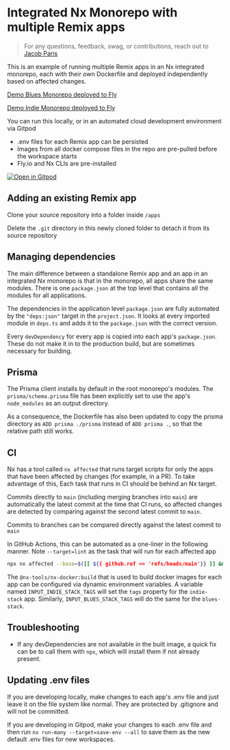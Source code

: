 # Integrated Nx Monorepo with multiple Remix apps

> For any questions, feedback, swag, or contributions, reach out to [Jacob Paris](https://twitter.com/intent/follow?screen_name=jacobmparis)

This is an example of running multiple Remix apps in an Nx integrated monorepo, each with their own Dockerfile and deployed independently based on affected changes.

[Demo Blues Monorepo deployed to Fly](https://dry-sun-1722.fly.dev/)

[Demo Indie Monorepo deployed to Fly](https://broken-river-7756.fly.dev/)

You can run this locally, or in an automated cloud development environment via Gitpod

- .env files for each Remix app can be persisted
- Images from all docker compose files in the repo are pre-pulled before the workspace starts
- Fly.io and Nx CLIs are pre-installed

[![Open in Gitpod](https://gitpod.io/button/open-in-gitpod.svg)](https://gitpod.io/#https://github.com/jacobparis/remix-nx-fly)

## Adding an existing Remix app

Clone your source repository into a folder inside `/apps`

Delete the `.git` directory in this newly cloned folder to detach it from its source repository

## Managing dependencies

The main difference between a standalone Remix app and an app in an integrated Nx monorepo is that in the monorepo, all apps share the same modules. There is one `package.json` at the top level that contains all the modules for all applications.

The dependencies in the application level `package.json` are fully automated by the `"deps:json"` target in the `project.json`. It looks at every imported module in `deps.ts` and adds it to the `package.json` with the correct version.

Every `devDependency` for every app is copied into each app's `package.json`. These do not make it in to the production build, but are sometimes necessary for building.

## Prisma

The Prisma client installs by default in the root monorepo's modules. The `prisma/schema.prisma` file has been explicitly set to use the app's `node_modules` as an output directory.

As a consequence, the Dockerfile has also been updated to copy the prisma directory as `ADD prisma ./prisma` instead of `ADD prisma .`, so that the relative path still works.

## CI

Nx has a tool called `nx affected` that runs target scripts for only the apps that have been affected by changes (for example, in a PR). To take advantage of this, Each task that runs in CI should be behind an Nx target.

Commits directly to `main` (including merging branches into `main`) are automatically the latest commit at the time that CI runs, so affected changes are detected by comparing against the second latest commit to `main`.

Commits to branches can be compared directly against the latest commit to `main`

In GitHub Actions, this can be automated as a one-liner in the following manner. Note `--target=lint` as the task that will run for each affected app

```sh
npx nx affected --base=$([[ ${{ github.ref == 'refs/heads/main'}} ]] && echo "origin/main~1" || echo "origin/main") --head=HEAD --target=lint --parallel=3
```

The `@nx-tools/nx-docker:build` that is used to build docker images for each app can be configured via dynamic environment variables. A variable named `INPUT_INDIE_STACK_TAGS` will set the `tags` property for the `indie-stack` app. Similarly, `INPUT_BLUES_STACK_TAGS` will do the same for the `blues-stack`.

## Troubleshooting

- If any devDependencies are not available in the built image, a quick fix can be to call them with `npx`, which will install them if not already present.

## Updating .env files

If you are developing locally, make changes to each app's .env file and just leave it on the file system like normal. They are protected by .gitignore and will not be committed.

If you are developing in Gitpod, make your changes to each .env file and then run `nx run-many --target=save-env --all` to save them as the new default .env files for new workspaces.
